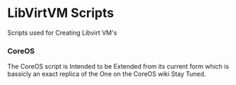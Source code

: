# LibVirtVM Scripts
Scripts used for Creating Libvirt VM's


### CoreOS
The CoreOS script is Intended to be Extended from its current form which is bassicly an exact replica of the One on the CoreOS wiki Stay Tuned.